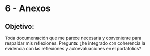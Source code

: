 # 6 - Anexos

## Objetivo:
Toda documentación que me parece necesaria y conveniente para respaldar mis reflexiones. Pregunta: ¿he integrado con coherencia la evidencia con las reflexiones y autoevaluaciones en el portafolios?
